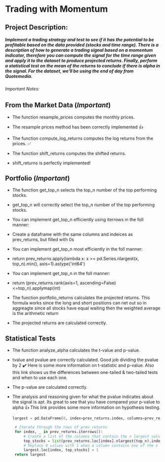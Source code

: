 
# Trading with Momentum

## Project Description: 

##### Implement a trading strategy and test to see if it has the potential to be profitable based on the data provided (stocks and time range). There is a description of how to generate a trading signal based on a momentum indicator, therefore you can compute the signal for the time range given and apply it to the dataset to produce projected returns. Finally, perform a statistical test on the mean of the returns to conclude if there is alpha in the signal. For the dataset, we'll be using the end of day from Quotemedia.


###### *Important Notes*: 

## From the Market Data (*Important*)

- The function resample_prices computes the monthly prices.

- The resample prices method has been correctly implemented :+1:

- The function compute_log_returns computes the log returns from the prices.
:white_check_mark:

- The function shift_returns computes the shifted returns.

- shift_returns is perfectly implemented!

## Portfolio (*Important*)

- The function get_top_n selects the top_n number of the top performing stocks.

- get_top_n will correctly select the top_n number of the top performing stocks.

- You can implement get_top_n efficiently using iterrows in the foll manner:

- Create a dataframe with the same columns and indeices as prev_returns, but filled with 0s

- You can implement get_top_n most efficiently in the foll manner:

- return prev_returns.apply(lambda x: x >= pd.Series.nlargest(x, top_n).min(), axis=1).astype('int64')

- You can implement get_top_n in the foll manner:

- return (prev_returns.rank(axis=1, ascending=False)<=top_n).applymap(int)

- The function portfolio_returns calculates the projected returns. This formula works since the long and short positions can net out so in aggreagte since all stocks have equal waiting then the weighted average is the arithmetic return

- The projected returns are calculated correctly.

## Statistical Tests

- The function analyze_alpha calculates the t-value and p-value.

- tvalue and pvalue are correctly calculated. Good job dividing the pvalue by 2 :heavy_check_mark:
Here is some more information on t-statistic and p-value. Also this link shows us the differences between one-tailed & two-tailed tests and when to use each one.

- The p-value are calculated correctly.

- The analysis and reasoning given for what the pvalue indicates about the signal is apt. Its great to see that you have compared your p-value to alpha :+1: This link provides some more information on hypothesis testing.

   
   ```python
   largest = pd.DataFrame(0, index=prev_returns.index, columns=prev_returns.columns)

    # Iterate through the rows of prev_returns
    for index, _ in prev_returns.iterrows():
        # Create a list of the columns that contain the n largest values
        top_stocks = list(prev_returns.loc[index].nlargest(top_n).index.get_values())
        # Replace 0 values with 1 when a column contains one of the n largest values 
        largest.loc[index, top_stocks] = 1
    return largest 
    ```